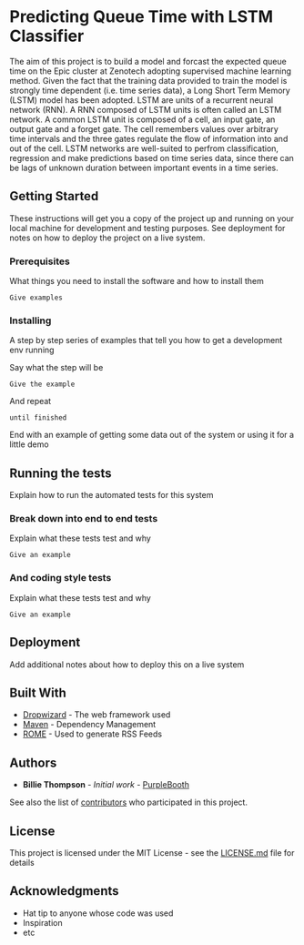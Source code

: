 # Predicting Queue Time with LSTM Classifier

The aim of this project is to build a model and forcast the expected queue time on the Epic cluster at Zenotech adopting supervised machine learning method. Given the fact that the training data provided to train the model is strongly time dependent (i.e. time series data), a Long Short Term Memory (LSTM) model has been adopted. LSTM are units of a recurrent neural network (RNN). A RNN composed of LSTM units is often called an LSTM network. A common LSTM unit is composed of a cell, an input gate, an output gate and a forget gate. The cell remembers values over arbitrary time intervals and the three gates regulate the flow of information into and out of the cell. LSTM networks are well-suited to perfrom classification, regression and make predictions based on time series data, since there can be lags of unknown duration between important events in a time series. 
## Getting Started

These instructions will get you a copy of the project up and running on your local machine for development and testing purposes. See deployment for notes on how to deploy the project on a live system.

### Prerequisites

What things you need to install the software and how to install them

```
Give examples
```

### Installing

A step by step series of examples that tell you how to get a development env running

Say what the step will be

```
Give the example
```

And repeat

```
until finished
```

End with an example of getting some data out of the system or using it for a little demo

## Running the tests

Explain how to run the automated tests for this system

### Break down into end to end tests

Explain what these tests test and why

```
Give an example
```

### And coding style tests

Explain what these tests test and why

```
Give an example
```

## Deployment

Add additional notes about how to deploy this on a live system

## Built With

* [Dropwizard](http://www.dropwizard.io/1.0.2/docs/) - The web framework used
* [Maven](https://maven.apache.org/) - Dependency Management
* [ROME](https://rometools.github.io/rome/) - Used to generate RSS Feeds

 

## Authors

* **Billie Thompson** - *Initial work* - [PurpleBooth](https://github.com/PurpleBooth)

See also the list of [contributors](https://github.com/your/project/contributors) who participated in this project.

## License

This project is licensed under the MIT License - see the [LICENSE.md](LICENSE.md) file for details

## Acknowledgments

* Hat tip to anyone whose code was used
* Inspiration
* etc


